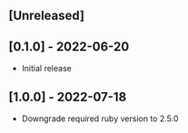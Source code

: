 ## [Unreleased]

## [0.1.0] - 2022-06-20

- Initial release

## [1.0.0] - 2022-07-18

- Downgrade required ruby version to 2.5.0
